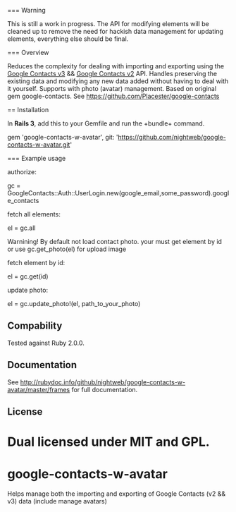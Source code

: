 === Warning

This is still a work in progress. The API for modifying elements will be cleaned up to remove the need for hackish data management for updating elements, everything else should be final.

=== Overview

Reduces the complexity for dealing with importing and exporting using the [Google Contacts v3](https://developers.google.com/google-apps/contacts/v3/) && [Google Contacts v2](https://developers.google.com/google-apps/contacts/v2/) API. Handles preserving the existing data and modifying any new data added without having to deal with it yourself. Supports with photo (avatar) management.
Based on original gem google-contacts. See https://github.com/Placester/google-contacts

== Installation

In <b>Rails 3</b>, add this to your Gemfile and run the +bundle+ command.
  
  gem 'google-contacts-w-avatar', git: 'https://github.com/nightweb/google-contacts-w-avatar.git'

=== Example usage

authorize:
  
  gc = GoogleContacts::Auth::UserLogin.new(google_email,some_password).google_contacts

fetch all elements:

  el = gc.all

Warnining! By default not load contact photo. your must get element by id or use gc.get_photo(el) for upload image

fetch element by id:

  el = gc.get(id)

update photo:

  el = gc.update_photo!(el, path_to_your_photo)



Compability
-
Tested against Ruby 2.0.0.

Documentation
-
See http://rubydoc.info/github/nightweb/google-contacts-w-avatar/master/frames for full documentation.

License
-
Dual licensed under MIT and GPL.
=======
google-contacts-w-avatar
========================

Helps manage both the importing and exporting of Google Contacts (v2 &amp;&amp; v3) data (include manage avatars)
